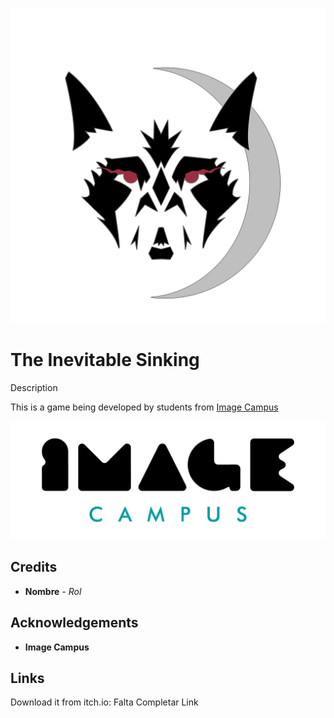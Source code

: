 <p align="center">
  <a href="https://alpha-wolf-studios.itch.io/game-dev-adm-de-proyecto">
	<img src="LogoAlphaWolf.png" alt="GameDev"/>
  </a> 
</p>

# The Inevitable Sinking

Description

This is a game being developed by students from <a href="https://www.imagecampus.edu.ar/">Image Campus</a>

<p align="center">
  <a href="https://www.imagecampus.edu.ar/">
    <img src="LogoImageCampus.png" alt="Image Campus"/>
  </a> 
</p>


## Credits

- **Nombre** - *Rol*

## Acknowledgements

- **Image Campus**


## Links

Download it from itch.io: Falta Completar Link